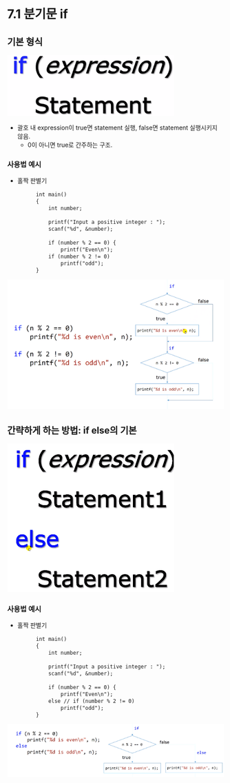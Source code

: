 # 7.1 분기문 if

## 기본 형식
![](../images/chapter7/if1.png)

* 괄호 내 expression이 true면 statement 실행, false면 statement 실행시키지 않음.
    - 0이 아니면 true로 간주하는 구조.

### 사용법 예시
* 홀짝 판별기

            int main()
            {
                int number;

                printf("Input a positive integer : ");
                scanf("%d", &number);

                if (number % 2 == 0) {
                    printf("Even\n"); 
                if (number % 2 != 0)
                    printf("odd");
            }

![](../images/chapter7/if2.png)

## 간략하게 하는 방법: if else의 기본

![](../images/chapter7/if3.png)

### 사용법 예시
* 홀짝 판별기

            int main()
            {
                int number;

                printf("Input a positive integer : ");
                scanf("%d", &number);

                if (number % 2 == 0) {
                    printf("Even\n"); 
                else // if (number % 2 != 0)
                    printf("odd");
            }

![](../images/chapter7/if4.png)